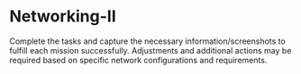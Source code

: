 # Networking-II
Complete the tasks and capture the necessary information/screenshots to fulfill each mission successfully. Adjustments and additional actions may be required based on specific network configurations and requirements.
